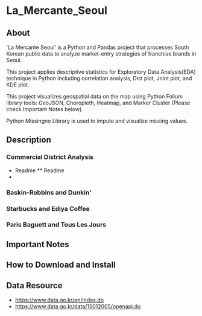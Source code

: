 # La_Mercante_Seoul

## About
'La Mercante Seoul' is a Python and Pandas project that processes South Korean public data to analyze market-entry strategies of franchise brands in Seoul.

This project applies descriptive statistics for Exploratory Data Analysis(EDA) technique in Python including correlation analysis, Dist plot, Joint plot, and KDE plot.

This project visualizes geospatial data on the map using Python Folium library tools: GeoJSON, Choropleth, Heatmap, and Marker Cluster (Please check Important Notes below). 

Python Missingno Library is used to impute and visualize missing values.


## Description
### Commercial District Analysis
* Readme
** Readme
* 
### Baskin-Robbins and Dunkin'
### Starbucks and Ediya Coffee
### Paris Baguett and Tous Les Jours

## Important Notes

## How to Download and Install

## Data Resource
* https://www.data.go.kr/en/index.do
* https://www.data.go.kr/data/15012005/openapi.do















